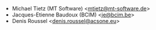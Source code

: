 - Michael Tietz (MT Software) \<mtietz@mt-software.de\>
- Jacques-Etienne Baudoux (BCIM) \<je@bcim.be\>
- Denis Roussel \<denis.roussel@acsone.eu\>
